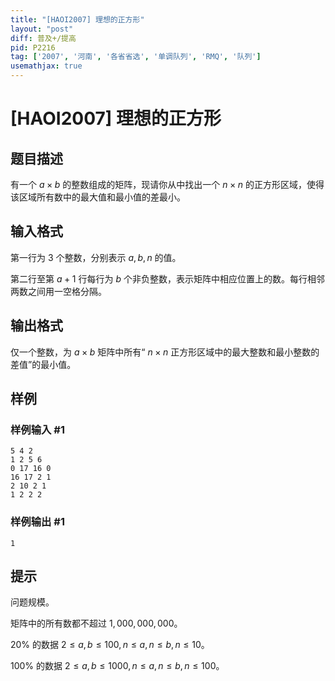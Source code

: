 ```yaml
---
title: "[HAOI2007] 理想的正方形"
layout: "post"
diff: 普及+/提高
pid: P2216
tag: ['2007', '河南', '各省省选', '单调队列', 'RMQ', '队列']
usemathjax: true
---
```


# [HAOI2007] 理想的正方形
## 题目描述

有一个 $a \times b$ 的整数组成的矩阵，现请你从中找出一个 $n \times n$ 的正方形区域，使得该区域所有数中的最大值和最小值的差最小。
## 输入格式

第一行为 $3$ 个整数，分别表示 $a,b,n$ 的值。

第二行至第 $a+1$ 行每行为 $b$ 个非负整数，表示矩阵中相应位置上的数。每行相邻两数之间用一空格分隔。
## 输出格式

仅一个整数，为 $a \times b$ 矩阵中所有“ $n \times n$ 正方形区域中的最大整数和最小整数的差值”的最小值。
## 样例

### 样例输入 #1
```
5 4 2
1 2 5 6
0 17 16 0
16 17 2 1
2 10 2 1
1 2 2 2

```
### 样例输出 #1
```
1
```
## 提示

问题规模。

矩阵中的所有数都不超过 $1,000,000,000$。

$20\%$ 的数据 $2 \le a,b \le 100,n \le a,n \le b,n \le 10$。

$100\%$ 的数据 $2 \le a,b \le 1000,n \le a,n \le b,n \le 100$。
